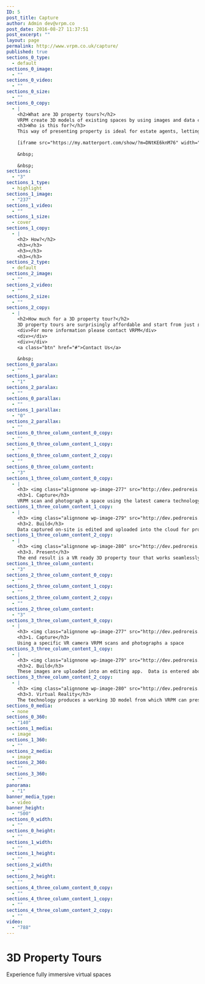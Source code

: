 ```yaml
---
ID: 5
post_title: Capture
author: Admin dev@vrpm.co
post_date: 2016-08-27 11:37:51
post_excerpt: ""
layout: page
permalink: http://www.vrpm.co.uk/capture/
published: true
sections_0_type:
  - default
sections_0_image:
  - ""
sections_0_video:
  - ""
sections_0_size:
  - ""
sections_0_copy:
  - |
    <h2>What are 3D property tours?</h2>
    VRPM create 3D models of existing spaces by using images and data captured on site. These 3D models work seamlessly across multiple devices (phones/tablets/desktop) and are compatible with Samsung GearVR and Google Cardboard. Each captured space gives the user the flexibility to move around the property to get an accurate reflection of what the place is actually like.
    <h3>Who is this for?</h3>
    This way of presenting property is ideal for estate agents, letting agents, holiday rentals and hotels when the property being marketed already exists.  This enables screen rich and time poor individuals to experience multiple properties without having to physically visit them all.
    
    [iframe src="https://my.matterport.com/show/?m=DNtKE6knM76" width="100%" height="500" scrolling="no" allowfullscreen="true"]
    
    &nbsp;
    
    &nbsp;
sections:
  - "3"
sections_1_type:
  - highlight
sections_1_image:
  - "237"
sections_1_video:
  - ""
sections_1_size:
  - cover
sections_1_copy:
  - |
    <h2> How?</h2>
    <h3></h3>
    <h3></h3>
    <h3></h3>
sections_2_type:
  - default
sections_2_image:
  - ""
sections_2_video:
  - ""
sections_2_size:
  - ""
sections_2_copy:
  - |
    <h2>How much for a 3D property tour?</h2>
    3D property tours are surprisingly affordable and start from just £99 + VAT
    <div>For more information please contact VRPM</div>
    <div></div>
    <div></div>
    <a class="btn" href="#">Contact Us</a>
    
    &nbsp;
sections_0_paralax:
  - ""
sections_1_paralax:
  - "1"
sections_2_paralax:
  - ""
sections_0_parallax:
  - ""
sections_1_parallax:
  - "0"
sections_2_parallax:
  - ""
sections_0_three_column_content_0_copy:
  - ""
sections_0_three_column_content_1_copy:
  - ""
sections_0_three_column_content_2_copy:
  - ""
sections_0_three_column_content:
  - "3"
sections_1_three_column_content_0_copy:
  - |
    <h3> <img class="alignnone wp-image-277" src="http://dev.pedroreis.net/vrpm/wp-content/uploads/2016/08/1474759740_camera-3.png" alt="1474759740_camera-3" width="100" height="100" /></h3>
    <h3>1. Capture</h3>
    VRPM scan and photograph a space using the latest camera technology
sections_1_three_column_content_1_copy:
  - |
    <h3> <img class="alignnone wp-image-279" src="http://dev.pedroreis.net/vrpm/wp-content/uploads/2016/08/1474762512_home-1.png" alt="1474762512_home-1" width="100" height="100" /></h3>
    <h3>2. Build</h3>
    Data captured on-site is edited and uploaded into the cloud for processing
sections_1_three_column_content_2_copy:
  - |
    <h3> <img class="alignnone wp-image-280" src="http://dev.pedroreis.net/vrpm/wp-content/uploads/2016/08/1474760497_290-01-1.png" alt="1474760497_290-01-1" width="100" height="100" /></h3>
    <h3>3. Present</h3>
    The end result is a VR ready 3D property tour that works seamlessly across all devices and platforms
sections_1_three_column_content:
  - "3"
sections_2_three_column_content_0_copy:
  - ""
sections_2_three_column_content_1_copy:
  - ""
sections_2_three_column_content_2_copy:
  - ""
sections_2_three_column_content:
  - "3"
sections_3_three_column_content_0_copy:
  - |
    <h3> <img class="alignnone wp-image-277" src="http://dev.pedroreis.net/vrpm/wp-content/uploads/2016/08/1474759740_camera-3.png" alt="1474759740_camera-3" width="100" height="100" /></h3>
    <h3>1. Capture</h3>
    Using a specific VR camera VRPM scans and photographs a space
sections_3_three_column_content_1_copy:
  - |
    <h3> <img class="alignnone wp-image-279" src="http://dev.pedroreis.net/vrpm/wp-content/uploads/2016/08/1474762512_home-1.png" alt="1474762512_home-1" width="100" height="100" /></h3>
    <h3>2. Build</h3>
    These images are uploaded into an editing app.  Data is entered about the captured space in order to create an accurate 3D scale model.
sections_3_three_column_content_2_copy:
  - |
    <h3> <img class="alignnone wp-image-280" src="http://dev.pedroreis.net/vrpm/wp-content/uploads/2016/08/1474760497_290-01-1.png" alt="1474760497_290-01-1" width="100" height="100" /></h3>
    <h3>3. Virtual Reality</h3>
    The technology produces a working 3D model from which VRPM can present spaces in virtual reality.
sections_0_media:
  - none
sections_0_360:
  - "140"
sections_1_media:
  - image
sections_1_360:
  - ""
sections_2_media:
  - image
sections_2_360:
  - ""
sections_3_360:
  - ""
panorama:
  - "1"
banner_media_type:
  - video
banner_height:
  - "500"
sections_0_width:
  - ""
sections_0_height:
  - ""
sections_1_width:
  - ""
sections_1_height:
  - ""
sections_2_width:
  - ""
sections_2_height:
  - ""
sections_4_three_column_content_0_copy:
  - ""
sections_4_three_column_content_1_copy:
  - ""
sections_4_three_column_content_2_copy:
  - ""
video:
  - "788"
---
```

<h1>3D Property Tours</h1>
Experience fully immersive virtual spaces
<h2></h2>
&nbsp;